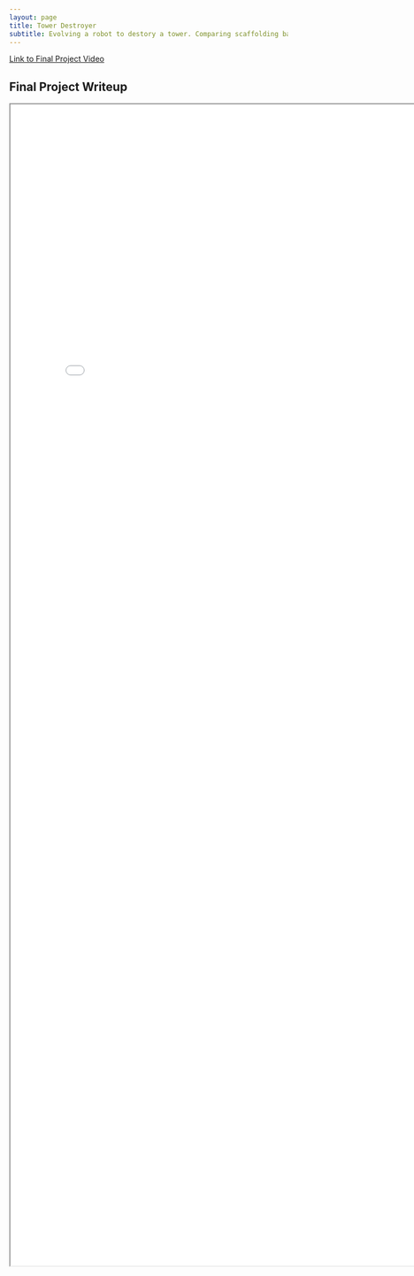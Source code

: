 ```yaml
---
layout: page
title: Tower Destroyer
subtitle: Evolving a robot to destory a tower. Comparing scaffolding based learning to non scaffolded learning.
---
```


[Link to Final Project Video](https://www.youtube.com/watch?v=UVyQj1ZnUWw)

## Final Project Writeup

<iframe src="..\tower\TowerDestroyer.pdf" height="2100" width="800"></iframe>